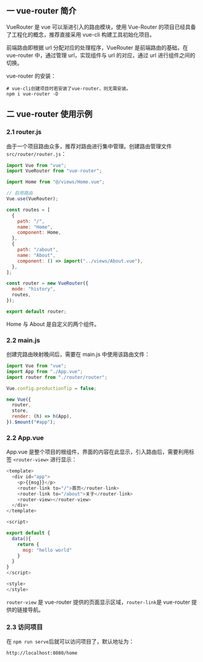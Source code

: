 ## 一 vue-router 简介

VueRouter 是 vue 可以渐进引入的路由模块，使用 Vue-Router 的项目已经具备了工程化的概念，推荐直接采用 vue-cli 构建工具初始化项目。

前端路由即根据 url 分配对应的处理程序，VueRouter 是前端路由的基础，在 vue-router 中，通过管理 url，实现组件与 url 的对应，通过 url 进行组件之间的切换。

vue-router 的安装：

```
# vue-cli创建项目时若安装了vue-router，则无需安装。
npm i vue-router -D
```

## 二 vue-router 使用示例

### 2.1 router.js

由于一个项目路由众多，推荐对路由进行集中管理。创建路由管理文件 `src/router/router.js`：

```js
import Vue from "vue";
import VueRouter from "vue-router";

import Home from "@/views/Home.vue";

// 启用路由
Vue.use(VueRouter);

const routes = [
  {
    path: "/",
    name: "Home",
    component: Home,
  },
  {
    path: "/about",
    name: "About",
    component: () => import("../views/About.vue"),
  },
];

const router = new VueRouter({
  mode: "history",
  routes,
});

export default router;
```

Home 与 About 是自定义的两个组件。

### 2.2 main.js

创建完路由映射晚间后，需要在 main.js 中使用该路由文件：

```js
import Vue from "vue";
import App from "./App.vue";
import router from "./router/router";

Vue.config.productionTip = false;

new Vue({
  router,
  store,
  render: (h) => h(App),
}).$mount("#app");
```

### 2.2 App.vue

App.vue 是整个项目的根组件，界面的内容在此显示，引入路由后，需要利用标签 `<router-view>` 进行显示：

```js
<template>
  <div id="app">
    <p>{{msg}}</p>
    <router-link to="/">首页</router-link>
    <router-link to="/about">关于</router-link>
    <router-view></router-view>
  </div>
</template>

<script>

export default {
  data(){
    return {
      msg: "hello world"
    }
  }
}
</script>

<style>
</style>
```

`router-view` 是 vue-router 提供的页面显示区域，`router-link`是 vue-router 提供的链接导航。

### 2.3 访问项目

在 `npm run serve`后就可以访问项目了，默认地址为：

```
http://localhost:8080/home
```
